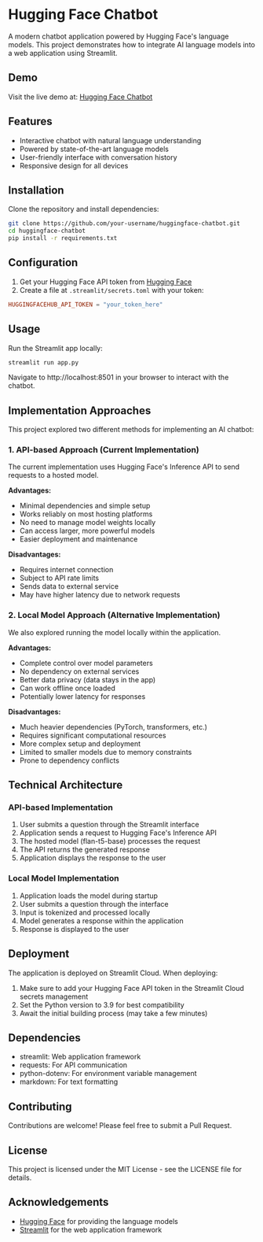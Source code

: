 # Hugging Face Chatbot

A modern chatbot application powered by Hugging Face's language models. This project demonstrates how to integrate AI language models into a web application using Streamlit.

## Demo

Visit the live demo at: [Hugging Face Chatbot](https://huggingface-chatbot-bw5j9edduvy5ory7q7gjzj.streamlit.app/)

## Features

- Interactive chatbot with natural language understanding
- Powered by state-of-the-art language models
- User-friendly interface with conversation history
- Responsive design for all devices

## Installation

Clone the repository and install dependencies:

```bash
git clone https://github.com/your-username/huggingface-chatbot.git
cd huggingface-chatbot
pip install -r requirements.txt
```

## Configuration

1. Get your Hugging Face API token from [Hugging Face](https://huggingface.co/settings/tokens)
2. Create a file at `.streamlit/secrets.toml` with your token:

```toml
HUGGINGFACEHUB_API_TOKEN = "your_token_here"
```

## Usage

Run the Streamlit app locally:

```bash
streamlit run app.py
```

Navigate to http://localhost:8501 in your browser to interact with the chatbot.

## Implementation Approaches

This project explored two different methods for implementing an AI chatbot:

### 1. API-based Approach (Current Implementation)

The current implementation uses Hugging Face's Inference API to send requests to a hosted model.

**Advantages:**
- Minimal dependencies and simple setup
- Works reliably on most hosting platforms
- No need to manage model weights locally
- Can access larger, more powerful models
- Easier deployment and maintenance

**Disadvantages:**
- Requires internet connection
- Subject to API rate limits
- Sends data to external service
- May have higher latency due to network requests

### 2. Local Model Approach (Alternative Implementation)

We also explored running the model locally within the application.

**Advantages:**
- Complete control over model parameters
- No dependency on external services
- Better data privacy (data stays in the app)
- Can work offline once loaded
- Potentially lower latency for responses

**Disadvantages:**
- Much heavier dependencies (PyTorch, transformers, etc.)
- Requires significant computational resources
- More complex setup and deployment
- Limited to smaller models due to memory constraints
- Prone to dependency conflicts

## Technical Architecture

### API-based Implementation

1. User submits a question through the Streamlit interface
2. Application sends a request to Hugging Face's Inference API
3. The hosted model (flan-t5-base) processes the request
4. The API returns the generated response
5. Application displays the response to the user

### Local Model Implementation

1. Application loads the model during startup
2. User submits a question through the interface
3. Input is tokenized and processed locally
4. Model generates a response within the application
5. Response is displayed to the user

## Deployment

The application is deployed on Streamlit Cloud. When deploying:

1. Make sure to add your Hugging Face API token in the Streamlit Cloud secrets management
2. Set the Python version to 3.9 for best compatibility
3. Await the initial building process (may take a few minutes)

## Dependencies

- streamlit: Web application framework
- requests: For API communication
- python-dotenv: For environment variable management
- markdown: For text formatting

## Contributing

Contributions are welcome! Please feel free to submit a Pull Request.

## License

This project is licensed under the MIT License - see the LICENSE file for details.

## Acknowledgements

- [Hugging Face](https://huggingface.co/) for providing the language models
- [Streamlit](https://streamlit.io/) for the web application framework 